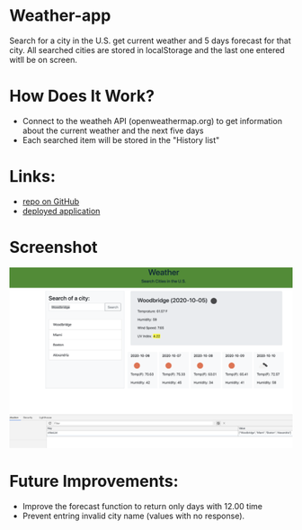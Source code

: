 # Weather-app

Search for a city in the U.S. get current weather and 5 days forecast for that city. All searched cities are stored in localStorage and the last one entered witll be on screen.

# How Does It Work?

* Connect to the weatheh API (openweathermap.org) to get information about the current weather and the next five days
* Each searched item will be stored in the "History list"

# Links:

* [repo on GitHub](https://github.com/samergain/weather-app/)
* [deployed application](https://samergain.github.io/weather-app/)

# Screenshot 
![large](largeLayout.png)

# Future Improvements:
* Improve the forecast function to return only days with 12.00 time 
* Prevent entring invalid city name (values with no response).


